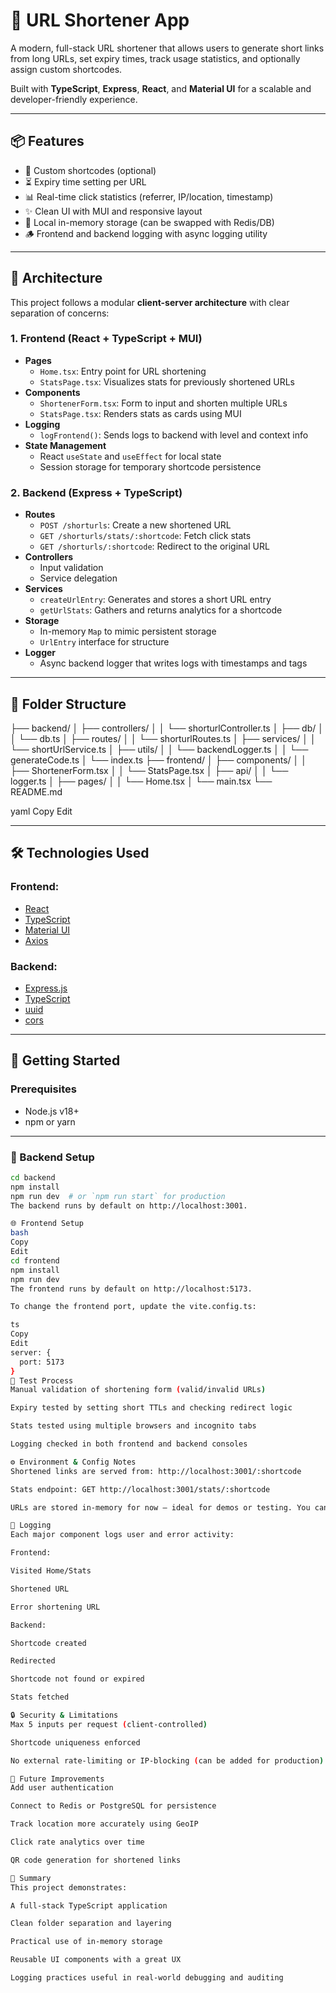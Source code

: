 # 🔗 URL Shortener App

A modern, full-stack URL shortener that allows users to generate short links from long URLs, set expiry times, track usage statistics, and optionally assign custom shortcodes.

Built with **TypeScript**, **Express**, **React**, and **Material UI** for a scalable and developer-friendly experience.

---

## 📦 Features

- 🔐 Custom shortcodes (optional)  
- ⏳ Expiry time setting per URL  
- 📊 Real-time click statistics (referrer, IP/location, timestamp)  
- ✨ Clean UI with MUI and responsive layout  
- 📁 Local in-memory storage (can be swapped with Redis/DB)  
- 🪵 Frontend and backend logging with async logging utility

---

## 🧱 Architecture

This project follows a modular **client-server architecture** with clear separation of concerns:

### 1. **Frontend (React + TypeScript + MUI)**
- **Pages**
  - `Home.tsx`: Entry point for URL shortening
  - `StatsPage.tsx`: Visualizes stats for previously shortened URLs
- **Components**
  - `ShortenerForm.tsx`: Form to input and shorten multiple URLs
  - `StatsPage.tsx`: Renders stats as cards using MUI
- **Logging**
  - `logFrontend()`: Sends logs to backend with level and context info
- **State Management**
  - React `useState` and `useEffect` for local state
  - Session storage for temporary shortcode persistence

### 2. **Backend (Express + TypeScript)**
- **Routes**
  - `POST /shorturls`: Create a new shortened URL
  - `GET /shorturls/stats/:shortcode`: Fetch click stats
  - `GET /shorturls/:shortcode`: Redirect to the original URL
- **Controllers**
  - Input validation
  - Service delegation
- **Services**
  - `createUrlEntry`: Generates and stores a short URL entry
  - `getUrlStats`: Gathers and returns analytics for a shortcode
- **Storage**
  - In-memory `Map` to mimic persistent storage
  - `UrlEntry` interface for structure
- **Logger**
  - Async backend logger that writes logs with timestamps and tags

---

## 📁 Folder Structure

├── backend/
│ ├── controllers/
│ │ └── shorturlController.ts
│ ├── db/
│ │ └── db.ts
│ ├── routes/
│ │ └── shorturlRoutes.ts
│ ├── services/
│ │ └── shortUrlService.ts
│ ├── utils/
│ │ └── backendLogger.ts
│ │ └── generateCode.ts
│ └── index.ts
├── frontend/
│ ├── components/
│ │ ├── ShortenerForm.tsx
│ │ └── StatsPage.tsx
│ ├── api/
│ │ └── logger.ts
│ ├── pages/
│ │ └── Home.tsx
│ └── main.tsx
└── README.md

yaml
Copy
Edit

---

## 🛠️ Technologies Used

### Frontend:
- [React](https://reactjs.org/)
- [TypeScript](https://www.typescriptlang.org/)
- [Material UI](https://mui.com/)
- [Axios](https://axios-http.com/)

### Backend:
- [Express.js](https://expressjs.com/)
- [TypeScript](https://www.typescriptlang.org/)
- [uuid](https://www.npmjs.com/package/uuid)
- [cors](https://www.npmjs.com/package/cors)

---

## 🚀 Getting Started

### Prerequisites
- Node.js v18+
- npm or yarn

---

### 🧩 Backend Setup

```bash
cd backend
npm install
npm run dev  # or `npm run start` for production
The backend runs by default on http://localhost:3001.

🌐 Frontend Setup
bash
Copy
Edit
cd frontend
npm install
npm run dev
The frontend runs by default on http://localhost:5173.

To change the frontend port, update the vite.config.ts:

ts
Copy
Edit
server: {
  port: 5173
}
🧪 Test Process
Manual validation of shortening form (valid/invalid URLs)

Expiry tested by setting short TTLs and checking redirect logic

Stats tested using multiple browsers and incognito tabs

Logging checked in both frontend and backend consoles

⚙️ Environment & Config Notes
Shortened links are served from: http://localhost:3001/:shortcode

Stats endpoint: GET http://localhost:3001/stats/:shortcode

URLs are stored in-memory for now — ideal for demos or testing. You can swap with persistent DB (e.g., PostgreSQL or Redis) easily.

🧼 Logging
Each major component logs user and error activity:

Frontend:

Visited Home/Stats

Shortened URL

Error shortening URL

Backend:

Shortcode created

Redirected

Shortcode not found or expired

Stats fetched

🔒 Security & Limitations
Max 5 inputs per request (client-controlled)

Shortcode uniqueness enforced

No external rate-limiting or IP-blocking (can be added for production)

📝 Future Improvements
Add user authentication

Connect to Redis or PostgreSQL for persistence

Track location more accurately using GeoIP

Click rate analytics over time

QR code generation for shortened links

📌 Summary
This project demonstrates:

A full-stack TypeScript application

Clean folder separation and layering

Practical use of in-memory storage

Reusable UI components with a great UX

Logging practices useful in real-world debugging and auditing

